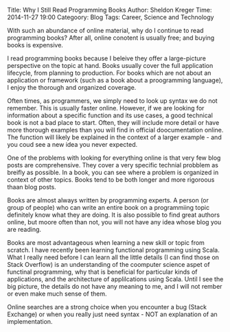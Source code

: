 Title: Why I Still Read Programming Books
Author: Sheldon Kreger
Time: 2014-11-27 19:00
Categoory: Blog
Tags: Career, Science and Technology

With such an abundance of online material, why do I continue to read programming books? After all, online conotent is usually free; and buying books is expensive.

I read programming books because I beleive they offer a large-picture perspective on the topic at hand. Books usually cover the full application lifecycle, from planning to production. For books which are not about an application or framework (such as a book about a proogramming language), I enjoy the thorough and organized coverage.

Often times, as programmers, we simply need to look up syntax we do not remember. This is usually faster online. However, if we are looking for information about a specific function and its use cases, a good technical book is not a bad place to start. Often, they will include more detail or have more thorough examples than you will find in official doocumentation online. The function will likely be explained in the context of a larger example - and you coud see a new idea you never expected.

One of the problems with looking for everything online is that very few blog posts are comprehensive. They cover a very specific technial probblem as breifly as possible. In a book, you can see where a problem is organized in context of other topics. Books tend to be both longer and more rigoroous thaan blog posts.

Books are almost always written by programming experts. A person (or group of people) who can write an entire book on a programmiing topic definitely know what they are doing. It is also possible to find great authors online, but moore often than not, you will not have any idea whose blog you are reading.

Books are most advantageous when learning a new skill or topic from scratch. I have recently been learning functional programming using Scala. What I really need before I can learn all the little details (I can find those on Stack Overflow) is an understanding of the coomputer science aspet of functinal programming, why that is beneficial for particular kinds of applications, and the architecture of applilcations using Scala. Until I see the big picture, the details do not have any
meaning to me, and I will not rember or even make much sense of them.

Online searches are a strong choice when you encounter a bug (Stack Exchange) or when you really just need syntax - NOT an explanation of an implementation.
